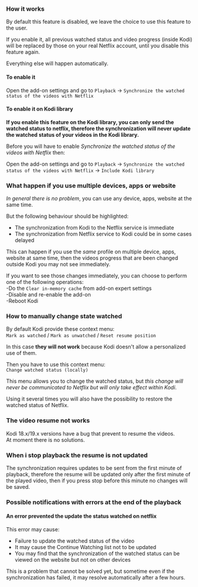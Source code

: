 ### How it works

By default this feature is disabled, we leave the choice to use this feature to the user.

If you enable it, all previous watched status and video progress (inside Kodi) will be replaced by those on your real Netflix account, until you disable this feature again.

Everything else will happen automatically.

#### To enable it
Open the add-on settings and go to `Playback` -> `Synchronize the watched status of the videos with Netflix`

#### To enable it on Kodi library
**If you enable this feature on the Kodi library, you can only send the watched status to netflix, therefore the synchronization will never update the watched status of your videos in the Kodi library.**

Before you will have to enable _Synchronize the watched status of the videos with Netflix_ then:

Open the add-on settings and go to `Playback` -> `Synchronize the watched status of the videos with Netflix` -> `Include Kodi library`


### What happen if you use multiple devices, apps or website

_In general there is no problem_, you can use any device, apps, website at the same time.

But the following behaviour should be highlighted:

- The synchronization from Kodi to the Netflix service is immediate
- The synchronization from Netflix service to Kodi could be in some cases delayed

This can happen if you use the _same_ profile on multiple device, apps, website at same time, then the videos progress that are been changed outside Kodi you may not see immediately.

If you want to see those changes immediately, you can choose to perform one of the following operations:<br/>
-Do the `Clear in-memory cache` from add-on expert settings<br/>
-Disable and re-enable the add-on<br/>
-Reboot Kodi

### How to manually change state watched

By default Kodi provide these context menu:<br/>
`Mark as watched` / `Mark as unwatched` / `Reset resume position`

In this case **they will not work** because Kodi doesn't allow a personalized use of them.

Then you have to use this context menu:<br/>
`Change watched status (locally)`

This menu allows you to change the watched status, but _this change will never be communicated to Netflix but will only take effect within Kodi_.

Using it several times you will also have the possibility to restore the watched status of Netflix.

### The video resume not works

Kodi 18.x/19.x versions have a bug that prevent to resume the videos.<br/>
At moment there is no solutions.

### When i stop playback the resume is not updated

The synchronization requires updates to be sent from the first minute of playback, therefore the resume will be updated only after the first minute of the played video, then if you press stop before this minute no changes will be saved.

### Possible notifications with errors at the end of the playback

#### An error prevented the update the status watched on netflix

This error may cause:
- Failure to update the watched status of the video
- It may cause the Continue Watching list not to be updated
- You may find that the synchronization of the watched status can be viewed on the website but not on other devices

This is a problem that cannot be solved yet,
but sometime even if the synchronization has failed,
it may resolve automatically after a few hours.

